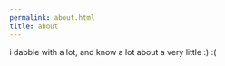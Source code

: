 ```yaml
---
permalink: about.html
title: about
---
```


i dabble with a lot, and know a lot about a very little
:) :(
